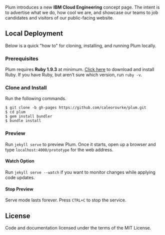 Plum introduces a new **IBM Cloud Engineering** concept page. The intent is to advertise what we do, how cool we are, and showcase our teams to job candidates and visitors of our public-facing website.

## Local Deployment

Below is a quick "how to" for cloning, installing, and running Plum locally.

### Prerequisites

Plum requires __Ruby 1.9.3__ at minimum. [Click here](http://www.ruby-lang.org/en/installation) to download and install Ruby. If you have Ruby, but aren’t sure which version, run `ruby -v`.

### Clone and Install

Run the following commands.

    $ git clone -b gh-pages https://github.com/caleorourke/plum.git
    $ cd plum
    $ gem install bundler
    $ bundle install

### Preview

Run `jekyll serve` to preview Plum. Once it starts, open up a browser and type `localhost:4000/prototype` for the web address.

#### Watch Option

Run `jekyll serve --watch` if you want to monitor changes while applying code updates.

#### Stop Preview

Serve mode lasts forever. Press `CTRL+C` to stop the service.

## License

Code and documentation licensed under the terms of the MIT License.
